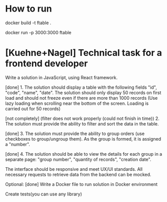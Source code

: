 # How to run

docker build -t ftable .

docker run -p 3000:3000 ftable

# [Kuehne+Nagel] Technical task for a frontend developer

Write a solution in JavaScript, using React framework.

[done] 1. The solution should display a table with the following fields "id", "code", "name", "date". The solution should only display 50 records on first load and should not freeze even if there are more than 1000 records (Use lazy loading when scrolling near the bottom of the screen. Loading is carried out for 50 records)

[not completely] (filter does not work properly (could not finish in time)) 2. The solution must provide the ability to filter and sort the data in the table.

[done] 3. The solution must provide the ability to group orders (use checkboxes to group/ungroup them). As the group is formed, it is assigned a "number".

[done] 4. The solution should be able to view the details for each group in a separate page: "group number", "quantity of records", "creation date".

The interface should be responsive and meet UX/UI standards.
All necessary requests to retrieve data from the backend can be mocked.

Optional:
[done]
Write a Docker file to run solution in Docker environment

Create tests(you can use any library)
